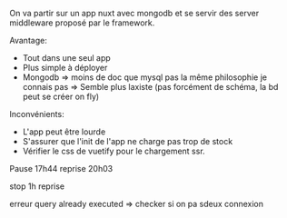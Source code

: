 On va partir sur un app nuxt avec mongodb et se servir des server middleware proposé par le framework.

Avantage: 
  - Tout dans une seul app
  - Plus simple à déployer
  - Mongodb => moins de doc que mysql pas la même philosophie je connais pas
    => Semble plus laxiste (pas forcément de schéma, la bd peut se créer on fly)

Inconvénients:
  - L'app peut être lourde
  - S'assurer que l'init de l'app ne charge pas trop de stock
  - Vérifier le css de vuetify pour le chargement ssr.


  Pause 17h44
  reprise 20h03

  
  stop 1h
  reprise

  erreur query already executed => checker si on pa sdeux connexion